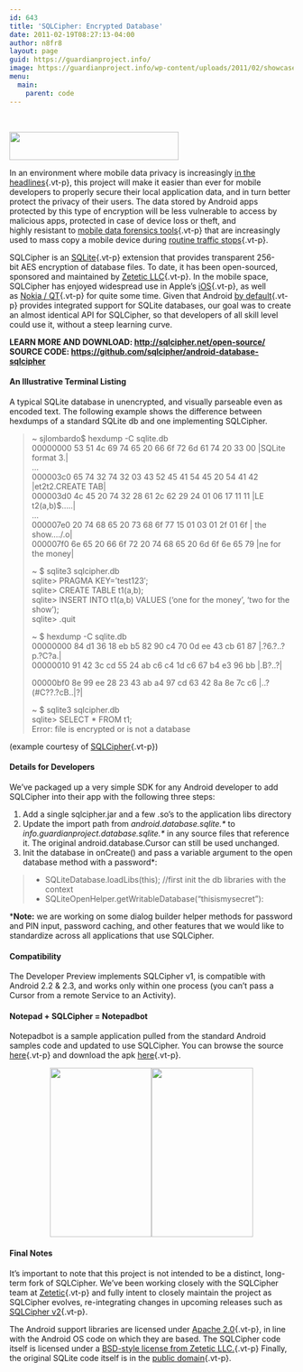 ```yaml
---
id: 643
title: 'SQLCipher: Encrypted Database'
date: 2011-02-19T08:27:13-04:00
author: n8fr8
layout: page
guid: https://guardianproject.info/
image: https://guardianproject.info/wp-content/uploads/2011/02/showcase.png
menu:
  main:
    parent: code
---
```

&nbsp;

<!--:-->

<!--:es-->

[<img class="alignnone size-medium wp-image-1329" title="logo-sqlcipher-android" src="https://guardianproject.info/wp-content/uploads/2011/02/logo-sqlcipher-android-300x50.png" alt="" width="300" height="50" srcset="https://guardianproject.info/wp-content/uploads/2011/02/logo-sqlcipher-android-300x50.png 300w, https://guardianproject.info/wp-content/uploads/2011/02/logo-sqlcipher-android.png 522w" sizes="(max-width: 300px) 100vw, 300px" />  
](https://guardianproject.info/wp-content/uploads/2011/02/logo-sqlcipher-android.png) 

In an environment where mobile data privacy is increasingly [in the headlines](http://www.reuters.com/article/2011/05/08/us-privacy-congress-idUSTRE7471SA20110508){.vt-p}, this project will make it easier than ever for mobile developers to properly secure their local application data, and in turn better protect the privacy of their users. The data stored by Android apps protected by this type of encryption will be less vulnerable to access by malicious apps, protected in case of device loss or theft, and highly resistant to [mobile data forensics tools](http://www.cellebrite.com/){.vt-p} that are increasingly used to mass copy a mobile device during [routine traffic stops](http://www.thenewspaper.com/news/34/3458.asp){.vt-p}.

SQLCipher is an [SQLite](http://sqlite.org/){.vt-p} extension that provides transparent 256-bit AES encryption of database files. To date, it has been open-sourced, sponsored and maintained by [Zetetic LLC](http://zetetic.net/){.vt-p}. In the mobile space, SQLCipher has enjoyed widespread use in Apple’s [iOS](http://sqlcipher.net/documentation/ios.html){.vt-p}, as well as [Nokia / QT](http://www.qtcentre.org/wiki/index.php?title=Building_QSQLITE_driver_with_AES-256_encryption_support){.vt-p} for quite some time. Given that Android [by default](http://developer.android.com/guide/topics/data/data-storage.html#db){.vt-p} provides integrated support for SQLite databases, our goal was to create an almost identical API for SQLCipher, so that developers of all skill level could use it, without a steep learning curve.

**LEARN MORE AND DOWNLOAD: [http://sqlcipher.net/open-source/  
](http://sqlcipher.net/open-source/) SOURCE CODE: <https://github.com/sqlcipher/android-database-sqlcipher>**

#### An Illustrative Terminal Listing

A typical SQLite database in unencrypted, and visually parseable even as encoded text. The following example shows the difference between hexdumps of a standard SQLite db and one implementing SQLCipher.

> ~ sjlombardo$ hexdump -C sqlite.db  
> 00000000 53 51 4c 69 74 65 20 66 6f 72 6d 61 74 20 33 00 |SQLite format 3.|  
> &#8230;  
> 000003c0 65 74 32 74 32 03 43 52 45 41 54 45 20 54 41 42 |et2t2.CREATE TAB|  
> 000003d0 4c 45 20 74 32 28 61 2c 62 29 24 01 06 17 11 11 |LE t2(a,b)$&#8230;..|  
> &#8230;  
> 000007e0 20 74 68 65 20 73 68 6f 77 15 01 03 01 2f 01 6f | the show&#8230;./.o|  
> 000007f0 6e 65 20 66 6f 72 20 74 68 65 20 6d 6f 6e 65 79 |ne for the money|
> 
> ~ $ sqlite3 sqlcipher.db  
> sqlite> PRAGMA KEY=&#8217;test123&#8242;;  
> sqlite> CREATE TABLE t1(a,b);  
> sqlite> INSERT INTO t1(a,b) VALUES (&#8216;one for the money&#8217;, &#8216;two for the show&#8217;);  
> sqlite> .quit
> 
> ~ $ hexdump -C sqlite.db  
> 00000000 84 d1 36 18 eb b5 82 90 c4 70 0d ee 43 cb 61 87 |.?6.?..?p.?C?a.|  
> 00000010 91 42 3c cd 55 24 ab c6 c4 1d c6 67 b4 e3 96 bb |.B<!--?U$???.?g??.?| ... 00000be0  dc 77 5c 6c de c6 d3 be  43 49 48 3e f3 02 94 a9  |?w\l??ӾCIH-->?..?|
> 
>  
> 00000bf0 8e 99 ee 28 23 43 ab a4 97 cd 63 42 8a 8e 7c c6 |..?(#C??.?cB..|?|
> 
> ~ $ sqlite3 sqlcipher.db  
> sqlite> SELECT * FROM t1;  
> Error: file is encrypted or is not a database

(example courtesy of [SQLCipher](http://sqlcipher.net/design){.vt-p})

#### Details for Developers

We&#8217;ve packaged up a very simple SDK for any Android developer to add SQLCipher into their app with the following three steps:

  1. Add a single sqlcipher.jar and a few .so&#8217;s to the application libs directory
  2. Update the import path from _android.database.sqlite.*_ to _info.guardianproject.database.sqlite.*_ in any source files that reference it. The original android.database.Cursor can still be used unchanged.
  3. Init the database in onCreate() and pass a variable argument to the open database method with a password*:

>   * SQLiteDatabase.loadLibs(this); //first init the db libraries with the context
>   * SQLiteOpenHelper.getWritableDatabase(“thisismysecret”):

***Note:** we are working on some dialog builder helper methods for password and PIN input, password caching, and other features that we would like to standardize across all applications that use SQLCipher.

#### Compatibility

The Developer Preview implements SQLCipher v1, is compatible with Android 2.2 & 2.3, and works only within one process (you can&#8217;t pass a Cursor from a remote Service to an Activity).

#### Notepad + SQLCipher = Notepadbot

Notepadbot is a sample application pulled from the standard Android samples code and updated to use SQLCipher. You can browse the source [here](https://github.com/guardianproject/notepadbot){.vt-p} and download the apk [here](https://github.com/guardianproject/notepadbot/Notepadbot-0.0.1c-dev.apk/qr_code){.vt-p}.

<p style="text-align: center;">
  <img class="alignnone" src="https://guardianproject.info/wp-content/uploads/2011/05/prompt.png" alt="" width="180" height="300" /><img class="alignnone" title="successful authentication" src="https://guardianproject.info/wp-content/uploads/2011/05/notes.png" alt="" width="180" height="300" />
</p>

#### Final Notes

It&#8217;s important to note that this project is not intended to be a distinct, long-term fork of SQLCipher. We&#8217;ve been working closely with the SQLCipher team at [Zetetic](http://zetetic.net/){.vt-p} and fully intent to closely maintain the project as SQLCipher evolves, re-integrating changes in upcoming releases such as [SQLCipher v2](https://github.com/sjlombardo/sqlcipher/tree/v2beta){.vt-p}.

The Android support libraries are licensed under [Apache 2.0](https://github.com/guardianproject/android-database-sqlcipher/blob/master/LICENSE){.vt-p}, in line with the Android OS code on which they are based. The SQLCipher code itself is licensed under a [BSD-style license from Zetetic LLC.](https://github.com/guardianproject/android-database-sqlcipher/blob/master/SQLCIPHER_LICENSE){.vt-p} Finally, the original SQLite code itself is in the [public domain](http://www.sqlite.org/copyright.html){.vt-p}.

<!--:-->